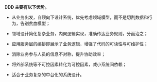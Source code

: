 **DDD 主要有以下优势。**

* 从业务出发，自顶向下设计系统，优先考虑领域模型，而不是切割数据和行为，告别贫血模型；

* 领域设计简化复杂业务，内聚逻辑实现，准确传达业务规则，分而治之；

* 应用服务层的编排即展示了业务逻辑，增强了代码的可读性与可维护性；

* 消除业务参与人员的信息不对称，提升协助效率；

* 将外部系统等不可控因素转化为可控因素，减小系统间依赖；

* 适合于业务复杂的中台化的系统设计。